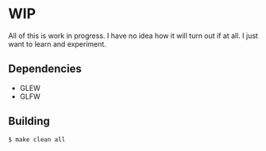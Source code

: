 # WIP
All of this is work in progress.
I have no idea how it will turn out if at all.
I just want to learn and experiment.
## Dependencies
- GLEW
- GLFW
## Building
`$ make clean all`
